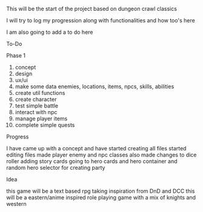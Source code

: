 This will be the start of the project based on dungeon crawl classics

I will try to log my progression along with functionalities and how too's here

I am also going to add a to do here

To-Do

Phase 1
1. concept
2. design
3. ux/ui
4. make some data enemies, locations, items, npcs, skills, abilities
5. create util functions
6. create character
7. test simple battle
8. interact with npc
9. manage player items
10. complete simple quests

Progress

I have came up with a concept and have started creating all files
started editing files made player enemy and npc classes also made changes to dice roller
adding story cards going to hero cards and hero container and random hero selector for creating party

Idea

this game will be a text based rpg taking inspiration from DnD and DCC
this will be a eastern/anime inspired role playing game with a mix of knights and western